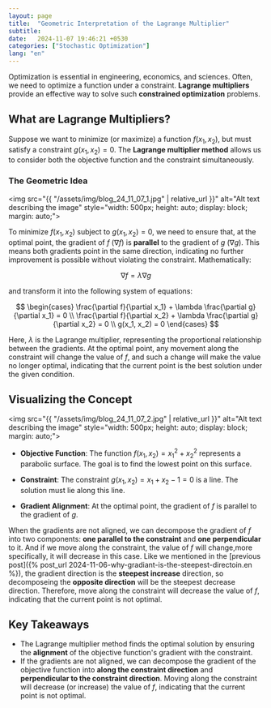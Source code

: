 ```yaml
---
layout: page
title:  "Geometric Interpretation of the Lagrange Multiplier"
subtitle: 
date:   2024-11-07 19:46:21 +0530
categories: ["Stochastic Optimization"]
lang: "en"
---
```



Optimization is essential in engineering, economics, and sciences. Often, we need to optimize a function under a constraint. **Lagrange multipliers** provide an effective way to solve such **constrained optimization** problems.

## What are Lagrange Multipliers?

Suppose we want to minimize (or maximize) a function $f(x_1, x_2)$, but must satisfy a constraint $g(x_1, x_2) = 0$. The **Lagrange multiplier method** allows us to consider both the objective function and the constraint simultaneously.

### The Geometric Idea
<img src="{{ "/assets/img/blog_24_11_07_1.jpg" | relative_url }}" alt="Alt text describing the image" style="width: 500px; height: auto; display: block; margin: auto;">

To minimize $f(x_1, x_2)$ subject to $g(x_1, x_2) = 0$, we need to ensure that, at the optimal point, the gradient of $f$ ($\nabla f$) is **parallel** to the gradient of $g$ ($\nabla g$). This means both gradients point in the same direction, indicating no further improvement is possible without violating the constraint. Mathematically:

$$
\nabla f = \lambda \nabla g
$$

and transform it into the following system of equations:

$$
\begin{cases}
\frac{\partial f}{\partial x_1} + \lambda \frac{\partial g}{\partial x_1} = 0 \\
\frac{\partial f}{\partial x_2} + \lambda \frac{\partial g}{\partial x_2} = 0 \\
g(x_1, x_2) = 0
\end{cases}
$$



Here, $\lambda$ is the Lagrange multiplier, representing the proportional relationship between the gradients. At the optimal point, any movement along the constraint will change the value of $f$, and such a change will make the value no longer optimal, indicating that the current point is the best solution under the given condition.

## Visualizing the Concept
<img src="{{ "/assets/img/blog_24_11_07_2.jpg" | relative_url }}" alt="Alt text describing the image" style="width: 500px; height: auto; display: block; margin: auto;">


- **Objective Function**: The function $f(x_1, x_2) = x_1^2 + x_2^2$ represents a parabolic surface. The goal is to find the lowest point on this surface.

- **Constraint**: The constraint $g(x_1, x_2) = x_1 + x_2 - 1 = 0$ is a line. The solution must lie along this line.

- **Gradient Alignment**: At the optimal point, the gradient of $f$ is parallel to the gradient of $g$. 

When the gradients are not aligned, we can decompose the gradient of $f$ into two components: **one parallel to the constraint** and **one perpendicular** to it. And if we move along the constraint, the value of $f$ will change,more specifically, it will decrease in this case. Like we mentioned in the [previous post]({% post_url 2024-11-06-why-gradiant-is-the-steepest-directoin.en %}), the gradient direction is the **steepest increase** direction, so decomposeing the **opposite direction** will be the steepest decrease direction. Therefore, move along the constraint will decrease the value of $f$, indicating that the current point is not optimal.

## Key Takeaways
- The Lagrange multiplier method finds the optimal solution by ensuring the **alignment** of the objective function's gradient with the constraint.
- If the gradients are not aligned, we can decompose the gradient of the objective function into **along the constraint direction** and **perpendicular to the constraint direction**. Moving along the constraint will decrease (or increase) the value of $f$, indicating that the current point is not optimal.





